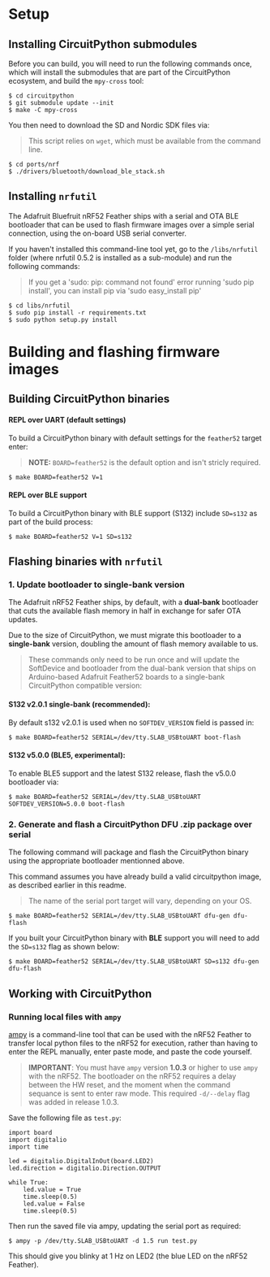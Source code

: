 # Setup

## Installing CircuitPython submodules

Before you can build, you will need to run the following commands once, which
will install the submodules that are part of the CircuitPython ecosystem, and
build the `mpy-cross` tool:

```
$ cd circuitpython
$ git submodule update --init
$ make -C mpy-cross
```

You then need to download the SD and Nordic SDK files via:

> This script relies on `wget`, which must be available from the command line.

```
$ cd ports/nrf
$ ./drivers/bluetooth/download_ble_stack.sh
```

## Installing `nrfutil`

The Adafruit Bluefruit nRF52 Feather ships with a serial and OTA BLE bootloader
that can be used to flash firmware images over a simple serial connection,
using the on-board USB serial converter.

If you haven't installed this command-line tool yet, go to the `/libs/nrfutil`
folder (where nrfutil 0.5.2 is installed as a sub-module) and run the following
commands:

> If you get a 'sudo: pip: command not found' error running 'sudo pip install',
you can install pip via 'sudo easy_install pip'

```
$ cd libs/nrfutil
$ sudo pip install -r requirements.txt
$ sudo python setup.py install
```

# Building and flashing firmware images

## Building CircuitPython binaries

#### REPL over UART (default settings)

To build a CircuitPython binary with default settings for the
`feather52` target enter:

> **NOTE:** `BOARD=feather52` is the default option and isn't stricly required.

```
$ make BOARD=feather52 V=1
```

#### REPL over BLE support

To build a CircuitPython binary with BLE support (S132) include `SD=s132`
as part of the build process:

```
$ make BOARD=feather52 V=1 SD=s132
```

## Flashing binaries with `nrfutil`

### 1. **Update bootloader** to single-bank version

The Adafruit nRF52 Feather ships, by default, with a **dual-bank** bootloader
that cuts the available flash memory in half in exchange for safer
OTA updates.

Due to the size of CircuitPython, we must migrate this bootloader to a
**single-bank** version, doubling the amount of flash memory available to us.

> These commands only need to be run once and will update the SoftDevice and
bootloader from the dual-bank version that ships on Arduino-based Adafruit
Feather52 boards to a single-bank CircuitPython compatible version:

#### S132 v2.0.1 single-bank (recommended):

By default s132 v2.0.1 is used when no `SOFTDEV_VERSION` field is passed in:

```
$ make BOARD=feather52 SERIAL=/dev/tty.SLAB_USBtoUART boot-flash
```

#### S132 v5.0.0 (BLE5, experimental):

To enable BLE5 support and the latest S132 release, flash the v5.0.0 bootloader via:

```
$ make BOARD=feather52 SERIAL=/dev/tty.SLAB_USBtoUART SOFTDEV_VERSION=5.0.0 boot-flash
```

### 2. Generate and flash a CircuitPython DFU .zip package over serial

The following command will package and flash the CircuitPython binary using the
appropriate bootloader mentionned above.

This command assumes you have already build a valid circuitpython
image, as described earlier in this readme.

> The name of the serial port target will vary, depending on your OS.

```
$ make BOARD=feather52 SERIAL=/dev/tty.SLAB_USBtoUART dfu-gen dfu-flash
```

If you built your CircuitPython binary with **BLE** support you will need to
add the `SD=s132` flag as shown below:

```
$ make BOARD=feather52 SERIAL=/dev/tty.SLAB_USBtoUART SD=s132 dfu-gen dfu-flash
```

## Working with CircuitPython

### Running local files with `ampy`

[ampy](https://learn.adafruit.com/micropython-basics-load-files-and-run-code/install-ampy)
is a command-line tool that can be used with the nRF52 Feather to transfer
local python files to the nRF52 for execution, rather than having to enter
the REPL manually, enter paste mode, and paste the code yourself.

> **IMPORTANT**: You must have `ampy` version **1.0.3** or higher to use `ampy`
  with the nRF52. The bootloader on the nRF52 requires a delay between the
  HW reset, and the moment when the command sequance is sent to enter raw
  mode. This required `-d/--delay` flag was added in release 1.0.3.


Save the following file as `test.py`:

```
import board
import digitalio
import time

led = digitalio.DigitalInOut(board.LED2)
led.direction = digitalio.Direction.OUTPUT

while True:
    led.value = True
    time.sleep(0.5)
    led.value = False
    time.sleep(0.5)
```

Then run the saved file via ampy, updating the serial port as required:

```
$ ampy -p /dev/tty.SLAB_USBtoUART -d 1.5 run test.py
```

This should give you blinky at 1 Hz on LED2 (the blue LED on the nRF52 Feather).
